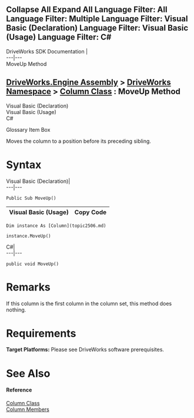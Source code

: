 Collapse All Expand All Language Filter: All  Language Filter: Multiple  Language Filter: Visual Basic (Declaration) Language Filter: Visual Basic (Usage) Language Filter: C#  
---  
DriveWorks SDK Documentation  |   
---|---  
MoveUp Method   
  
[DriveWorks.Engine Assembly](topic2156.md) > [DriveWorks Namespace](topic2159.md) > [Column Class](topic2506.md) : MoveUp Method  
---  
  
Visual Basic (Declaration)    
Visual Basic (Usage)    
C# 

Glossary Item Box

Moves the column to a position before its preceding sibling. 

# Syntax

Visual Basic (Declaration)|   
---|---  
      
    
    Public Sub MoveUp()   
  
Visual Basic (Usage)| Copy Code  
---|---  
      
    
    Dim instance As [Column](topic2506.md)
     
    instance.MoveUp()  
  
C#|   
---|---  
      
    
    public void MoveUp()  
  
# Remarks

If this column is the first column in the column set, this method does nothing.

# Requirements

**Target Platforms:** Please see DriveWorks software prerequisites.

# See Also

#### Reference

[Column Class](topic2506.md)   
[Column Members](topic2507.md)


